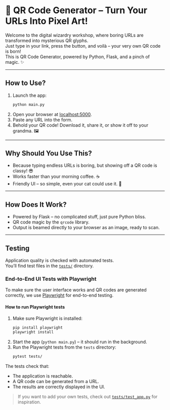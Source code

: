 # 🚀 QR Code Generator – Turn Your URLs Into Pixel Art!

Welcome to the digital wizardry workshop, where boring URLs are transformed into mysterious QR glyphs.  
Just type in your link, press the button, and voilà – your very own QR code is born!  
This is QR Code Generator, powered by Python, Flask, and a pinch of magic. ✨

---

## How to Use?
1. Launch the app:  
   ```bash
   python main.py
   ```
2. Open your browser at [localhost:5000](http://localhost:5000).
3. Paste any URL into the form.  
4. Behold your QR code! Download it, share it, or show it off to your grandma. 🖼️

---

## Why Should You Use This?
- Because typing endless URLs is boring, but showing off a QR code is classy! 😎
- Works faster than your morning coffee. ☕
- Friendly UI – so simple, even your cat could use it. 🐾

---

## How Does It Work?
- Powered by Flask – no complicated stuff, just pure Python bliss.
- QR code magic by the `qrcode` library.
- Output is beamed directly to your browser as an image, ready to scan.

---

## Testing
Application quality is checked with automated tests.  
You’ll find test files in the [`tests/`](./tests) directory.

### End-to-End UI Tests with Playwright

To make sure the user interface works and QR codes are generated correctly, we use [Playwright](https://playwright.dev/) for end-to-end testing.

#### How to run Playwright tests

1. Make sure Playwright is installed:
   ```bash
   pip install playwright
   playwright install
   ```
2. Start the app (`python main.py`) – it should run in the background.
3. Run the Playwright tests from the `tests` directory:
   ```bash
   pytest tests/
   ```

The tests check that:
- The application is reachable.
- A QR code can be generated from a URL.
- The results are correctly displayed in the UI.

> If you want to add your own tests, check out [`tests/test_app.py`](./tests/test_app.py) for inspiration.

